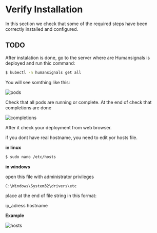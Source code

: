 # Verify Installation

In this section we check that some of the required steps have been
correctly installed and configured.

## TODO

After instalation is done, go to the server where are Humansignals is deployed and run thic command:

```sh
$ kubectl -n humansignals get all
```
You will see somthing like this:

![pods](images/kube_get_all.png)

Check that all pods are running or complete.
At the end of check that completions are done

![completions](images/completions.png)

After it check your deployment from web browser.

if you dont have real hostname, you need to edit yor hosts file.

**in linux**

```sh
$ sudo nano /etc/hosts
```

**in windows**

open this file with administrator privileges 
```sh
C:\Windows\System32\drivers\etc
```


place at the end of file string in this format:

ip_adress hostname

**Example**

![hosts](images/hosts.png)

